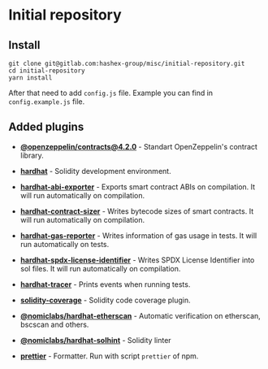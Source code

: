 # Initial repository
## Install
    git clone git@gitlab.com:hashex-group/misc/initial-repository.git
    cd initial-repository
    yarn install

After that need to add `config.js` file. Example you can find in `config.example.js` file.

## Added plugins
* [**@openzeppelin/contracts@4.2.0**](https://github.com/OpenZeppelin/openzeppelin-contracts/tree/v4.2.0/contracts) - Standart OpenZeppelin's contract library.

* [**hardhat**](https://hardhat.org/getting-started/) - Solidity development environment.

* [**hardhat-abi-exporter**](https://hardhat.org/plugins/hardhat-abi-exporter.html) - Exports smart contract ABIs on compilation. It will run automatically on compilation.

* [**hardhat-contract-sizer**](https://hardhat.org/plugins/hardhat-contract-sizer.html) - Writes bytecode sizes of smart contracts. It will run automatically on compilation.

* [**hardhat-gas-reporter**](https://hardhat.org/plugins/hardhat-gas-reporter.html) - Writes information of gas usage in tests. It will run automatically on tests.

* [**hardhat-spdx-license-identifier**](https://hardhat.org/plugins/hardhat-spdx-license-identifier.html) - Writes SPDX License Identifier into sol files. It will run automatically on compilation.

* [**hardhat-tracer**](https://hardhat.org/plugins/hardhat-tracer.html) - Prints events when running tests.

* [**solidity-coverage**](https://hardhat.org/plugins/solidity-coverage.html) - Solidity code coverage plugin.

* [**@nomiclabs/hardhat-etherscan**](https://hardhat.org/plugins/nomiclabs-hardhat-etherscan.html) - Automatic verification on etherscan, bscscan and others.

* [**@nomiclabs/hardhat-solhint**](https://hardhat.org/plugins/nomiclabs-hardhat-solhint.html) - Solidity linter

* [**prettier**](https://www.npmjs.com/package/prettier) - Formatter. Run with script `prettier` of npm.